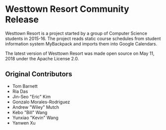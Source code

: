 # Westtown Resort Community Release
Westtown Resort is a project started by a group of Computer Science students in 2015-16. The project reads static course schedules from student information system MyBackpack and imports them into Google Calendars.

The latest version of Westtown Resort was made open source on May 11, 2018 under the Apache License 2.0.

## Original Contributors
* Tom Barnett
* Ria Das
* Jin-Seo "Eric" Kim
* Gonzalo Morales-Rodriguez
* Andrew "Wiley" Mutch
* Kebo "Bill" Wang
* Yunxiao "Kevin" Wang
* Yanwen Xu
